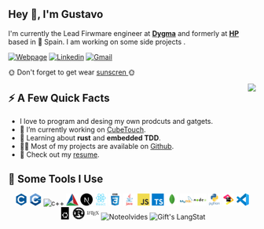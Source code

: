 <h2>Hey 👋, I'm Gustavo</h2>
<p>I'm currently the Lead Firwmare engineer at <strong><a href="https://www.dygma.com/">Dygma</a></strong> and formerly at <strong><a href="https://hp.com/">HP</a></strong> based in 🥘 Spain. I am working on some side projects .</p>


<a href="https://cubetouch.noteolvid.es/"><img src="https://img.shields.io/badge/Webpage-gray?logo=nintendogamecube&logoColor=white" alt="Webpage"></a>
<a href="https://www.linkedin.com/in/gustavo-gomez-lopez"><img src="https://img.shields.io/badge/Linkedin-blue?logo=linkedin&logoColor=white" alt="Linkedin"></a>
<a href="mailto:gustavogomezlopezdesanroman@gmail.com"><img src="https://img.shields.io/badge/Gmail-red?logo=gmail&logoColor=white" alt="Gmail"></a>

<p>🌞 Don't forget to get wear <a href="https://www.youtube.com/watch?v=61TNUTJxpnM"> sunscren </a> 🌞
</p>
<div>
<img align="right" src="https://media.giphy.com/media/LmBsnpDCuturMhtLfw/giphy.gif"/>
</div>



<h2>⚡️ A Few Quick Facts</h2>
<ul>
<li>I love to program and desing my own prodcuts and gatgets.</li>
<li>🔭 I’m currently working on <a href="https://github.com/Noteolvides/CubeTouch">CubeTouch</a>.</li>
<li>🧐 Learning about <strong>rust</strong> and <strong>embedded TDD</strong>.</li>
<li>👨‍💻 Most of my projects are available on <a href="https://github.com/Noteolvides">Github</a>.</li>
<li>📙 Check out my <a href="">resume</a>.</li>
</ul>

<h2>🚀 Some Tools I Use</h2>
<p align="center">
<img src="https://raw.githubusercontent.com/devicons/devicon/master/icons/c/c-plain.svg" alt="c" width="25" height="25" />
<img src="https://raw.githubusercontent.com/devicons/devicon/master/icons/cplusplus/cplusplus-original.svg" alt="c++" width="25" height="25" />
<img src="https://www.nordicsemi.com/-/media/Images/Logos/Logo_Trans_RGB_Vertical-optimized.svg" alt="c++" width="25" height="25" />
<img src="https://raw.githubusercontent.com/devicons/devicon/master/icons/cmake/cmake-original.svg" alt="cmake" width="25" height="25" />
<img src="https://raw.githubusercontent.com/devicons/devicon/master/icons/nextjs/nextjs-original.svg" alt="react" width="25" height="25" />
<img src="https://raw.githubusercontent.com/devicons/devicon/master/icons/react/react-original-wordmark.svg" alt="react" width="25" height="25" />
<img src="https://raw.githubusercontent.com/devicons/devicon/master/icons/css3/css3-original-wordmark.svg" alt="css3" width="25" height="25" />
<img src="https://raw.githubusercontent.com/devicons/devicon/master/icons/java/java-original-wordmark.svg" alt="java" width="25" height="25" />
<img src="https://raw.githubusercontent.com/devicons/devicon/master/icons/javascript/javascript-original.svg" alt="javascript" width="25" height="25" />
<img src="https://raw.githubusercontent.com/devicons/devicon/master/icons/typescript/typescript-original.svg" alt="typescript" width="25" height="25" />
<img src="https://raw.githubusercontent.com/devicons/devicon/master/icons/mongodb/mongodb-original.svg" alt="mongodb" width="25" height="25" />
<img src="https://raw.githubusercontent.com/devicons/devicon/master/icons/mysql/mysql-original-wordmark.svg" alt="mysql" width="25" height="25" />
<img src="https://raw.githubusercontent.com/devicons/devicon/master/icons/nodejs/nodejs-original-wordmark.svg" alt="nodejs" width="25" height="25" />
<img src="https://raw.githubusercontent.com/devicons/devicon/master/icons/python/python-original-wordmark.svg" alt="python" width="25" height="25" />
<img src="https://raw.githubusercontent.com/devicons/devicon/master/icons/jetbrains/jetbrains-original.svg" alt="jetbrains" width="25" height="25" />
<img src="https://raw.githubusercontent.com/devicons/devicon/master/icons/vscode/vscode-original.svg" alt="vscode" width="25" height="25" />
<img src="https://raw.githubusercontent.com/devicons/devicon/master/icons/ubuntu/ubuntu-plain.svg" alt="ubuntu" width="25" height="25" />
<img src="https://raw.githubusercontent.com/devicons/devicon/master/icons/rust/rust-plain.svg" alt="rust" width="25" height="25" />
<img src="https://raw.githubusercontent.com/devicons/devicon/master/icons/latex/latex-original.svg" alt="latex" width="25" height="25" />
  <img src="https://github-readme-stats.vercel.app/api?username=Noteolvides&show_icons=true&theme=gotham" alt="Noteolvides" />
   <img src="https://github-readme-streak-stats.herokuapp.com/?user=Noteolvides" alt="Gift's LangStat" />
</p>
  